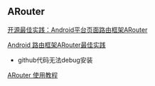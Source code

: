 ## ARouter

[开源最佳实践：Android平台页面路由框架ARouter](https://yq.aliyun.com/articles/71687)

[Android 路由框架ARouter最佳实践](https://blog.csdn.net/zhaoyanjun6/article/details/76165252)

+ github代码无法debug安装

[ARouter 使用教程](https://www.jianshu.com/p/a57dd8c8f10e)